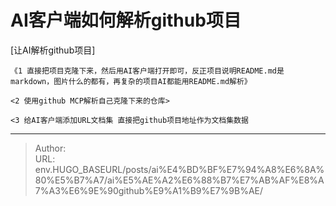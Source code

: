 # AI客户端如何解析github项目


[让AI解析github项目]

	《1 直接把项目克隆下来，然后用AI客户端打开即可，反正项目说明README.md是markdown，图片什么的都有，再复杂的项目AI都能用README.md解析》

	<2 使用github MCP解析自己克隆下来的仓库>

	<3 给AI客户端添加URL文档集 直接把github项目地址作为文档集数据

---

> Author:   
> URL: env.HUGO_BASEURL/posts/ai%E4%BD%BF%E7%94%A8%E6%8A%80%E5%B7%A7/ai%E5%AE%A2%E6%88%B7%E7%AB%AF%E8%A7%A3%E6%9E%90github%E9%A1%B9%E7%9B%AE/  

